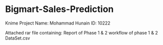 # Bigmart-Sales-Prediction
Knime Project
Name: Mohammad Hunain 
ID: 10222

Attached rar file containing: 
Report of Phase 1 & 2
workflow of phase 1 & 2
DataSet.csv
